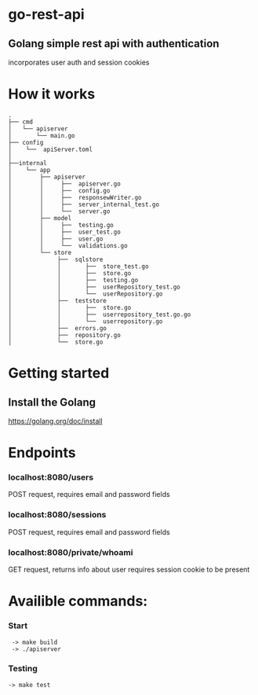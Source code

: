 # go-rest-api

## Golang simple rest api with authentication
incorporates user auth and session cookies

# How it works
```
.
├── cmd
│   └── apiserver        
│       └── main.go      
├── config
│    └──  apiServer.toml  
│
├──internal
│    └── app               
│        ├── apiserver
│        │     ├──  apiserver.go
│        │     ├──  config.go
│        │     ├──  responsewWriter.go
│        │     ├──  server_internal_test.go
│        │     └──  server.go
│        ├── model
│        │     ├──  testing.go
│        │     ├──  user_test.go
│        │     ├──  user.go
│        │     └──  validations.go
│        └── store
│             ├──  sqlstore
│             │       ├──  store_test.go
│             │       ├──  store.go
│             │       ├──  testing.go
│             │       ├──  userRepository_test.go
│             │       └──  userRepository.go
│             ├──  teststore
│             │       ├──  store.go
│             │       ├──  userrepository_test.go.go
│             │       └──  userrepository.go
│             ├──  errors.go
│             ├──  repository.go
│             └──  store.go        

```

# Getting started

## Install the Golang
https://golang.org/doc/install

# Endpoints

### localhost:8080/users
 POST request, requires email and password fields

### localhost:8080/sessions 
POST request, requires email and password fields

### localhost:8080/private/whoami
GET request, returns info about user requires session cookie to be present

# Availible commands:

### Start
```
 -> make build
 -> ./apiserver 
``` 
### Testing
```
-> make test 
```
